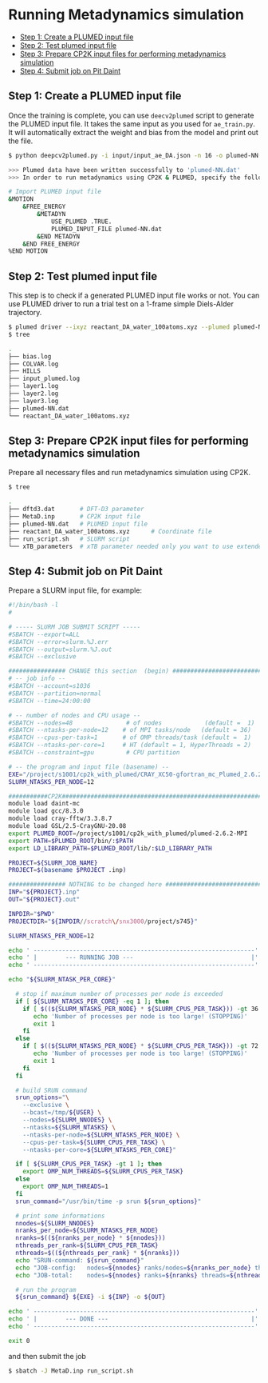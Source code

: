 # Running Metadynamics simulation <!-- omit in toc -->

- [Step 1: Create a PLUMED input file](#step-1-create-a-plumed-input-file)
- [Step 2: Test plumed input file](#step-2-test-plumed-input-file)
- [Step 3: Prepare CP2K input files for performing metadynamics simulation](#step-3-prepare-cp2k-input-files-for-performing-metadynamics-simulation)
- [Step 4: Submit job on Pit Daint](#step-4-submit-job-on-pit-daint)

## Step 1: Create a PLUMED input file

Once the training is complete, you can use `deecv2plumed` script to generate the PLUMED input file. It takes the same input as you used for `ae_train.py`. 
It will automatically extract the weight and bias from the model and print out the file.

```sh
$ python deepcv2plumed.py -i input/input_ae_DA.json -n 16 -o plumed-NN.dat

>>> Plumed data have been written successfully to 'plumed-NN.dat'
>>> In order to run metadynamics using CP2K & PLUMED, specify the following input deck in CP2K input:

# Import PLUMED input file
&MOTION
    &FREE_ENERGY
        &METADYN
            USE_PLUMED .TRUE.
            PLUMED_INPUT_FILE plumed-NN.dat
        &END METADYN
    &END FREE_ENERGY
%END MOTION
```

## Step 2: Test plumed input file

This step is to check if a generated PLUMED input file works or not. 
You can use PLUMED driver to run a trial test on a 1-frame simple Diels-Alder trajectory.

```sh
$ plumed driver --ixyz reactant_DA_water_100atoms.xyz --plumed plumed-NN.dat
$ tree

.
├── bias.log
├── COLVAR.log
├── HILLS
├── input_plumed.log
├── layer1.log
├── layer2.log
├── layer3.log
├── plumed-NN.dat
└── reactant_DA_water_100atoms.xyz
```

## Step 3: Prepare CP2K input files for performing metadynamics simulation

Prepare all necessary files and run metadynamics simulation using CP2K.

```sh
$ tree

.
├── dftd3.dat       # DFT-D3 parameter
├── MetaD.inp       # CP2K input file
├── plumed-NN.dat   # PLUMED input file
├── reactant_DA_water_100atoms.xyz      # Coordinate file
├── run_script.sh   # SLURM script
└── xTB_parameters  # xTB parameter needed only you want to use extended Tight binding
```

## Step 4: Submit job on Pit Daint

Prepare a SLURM input file, for example:

```sh
#!/bin/bash -l
#

# ----- SLURM JOB SUBMIT SCRIPT -----
#SBATCH --export=ALL
#SBATCH --error=slurm.%J.err
#SBATCH --output=slurm.%J.out
#SBATCH --exclusive

################ CHANGE this section  (begin) ##########################
# -- job info --
#SBATCH --account=s1036
#SBATCH --partition=normal
#SBATCH --time=24:00:00

# -- number of nodes and CPU usage --
#SBATCH --nodes=48               # of nodes            (default =  1)
#SBATCH --ntasks-per-node=12    # of MPI tasks/node   (default = 36)
#SBATCH --cpus-per-task=1       # of OMP threads/task (default =  1)
#SBATCH --ntasks-per-core=1     # HT (default = 1, HyperThreads = 2)
#SBATCH --constraint=gpu         # CPU partition

# -- the program and input file (basename) --
EXE="/project/s1001/cp2k_with_plumed/CRAY_XC50-gfortran_mc_Plumed_2.6.2/cp2k.psmp"
SLURM_NTASKS_PER_NODE=12

###########CP2K#########################################################
module load daint-mc
module load gcc/8.3.0
module load cray-fftw/3.3.8.7
module load GSL/2.5-CrayGNU-20.08
export PLUMED_ROOT=/project/s1001/cp2k_with_plumed/plumed-2.6.2-MPI
export PATH=$PLUMED_ROOT/bin/:$PATH
export LD_LIBRARY_PATH=$PLUMED_ROOT/lib/:$LD_LIBRARY_PATH

PROJECT=${SLURM_JOB_NAME}
PROJECT=$(basename $PROJECT .inp)

################ NOTHING to be changed here ############################
INP="${PROJECT}.inp"
OUT="${PROJECT}.out"

INPDIR="$PWD"
PROJECTDIR="${INPDIR//scratch\/snx3000/project/s745}"

SLURM_NTASKS_PER_NODE=12

echo ' --------------------------------------------------------------'
echo ' |        --- RUNNING JOB ---                                 |'
echo ' --------------------------------------------------------------'

echo "${SLURM_NTASK_PER_CORE}"

  # stop if maximum number of processes per node is exceeded
  if [ ${SLURM_NTASKS_PER_CORE} -eq 1 ]; then
    if [ $((${SLURM_NTASKS_PER_NODE} * ${SLURM_CPUS_PER_TASK})) -gt 36 ]; then
       echo 'Number of processes per node is too large! (STOPPING)'
       exit 1
    fi
  else
    if [ $((${SLURM_NTASKS_PER_NODE} * ${SLURM_CPUS_PER_TASK})) -gt 72 ]; then
       echo 'Number of processes per node is too large! (STOPPING)'
       exit 1
    fi
  fi

  # build SRUN command
  srun_options="\
    --exclusive \
    --bcast=/tmp/${USER} \
    --nodes=${SLURM_NNODES} \
    --ntasks=${SLURM_NTASKS} \
    --ntasks-per-node=${SLURM_NTASKS_PER_NODE} \
    --cpus-per-task=${SLURM_CPUS_PER_TASK} \
    --ntasks-per-core=${SLURM_NTASKS_PER_CORE}"

  if [ ${SLURM_CPUS_PER_TASK} -gt 1 ]; then
    export OMP_NUM_THREADS=${SLURM_CPUS_PER_TASK}
  else
    export OMP_NUM_THREADS=1
  fi
  srun_command="/usr/bin/time -p srun ${srun_options}"

  # print some informations
  nnodes=${SLURM_NNODES}
  nranks_per_node=${SLURM_NTASKS_PER_NODE}
  nranks=$((${nranks_per_node} * ${nnodes}))
  nthreads_per_rank=${SLURM_CPUS_PER_TASK}
  nthreads=$((${nthreads_per_rank} * ${nranks}))
  echo "SRUN-command: ${srun_command}"
  echo "JOB-config:   nodes=${nnodes} ranks/nodes=${nranks_per_node} threads/rank=${nthreads_per_rank}"
  echo "JOB-total:    nodes=${nnodes} ranks=${nranks} threads=${nthreads}"

  # run the program
  ${srun_command} ${EXE} -i ${INP} -o ${OUT}

echo ' --------------------------------------------------------------'
echo ' |        --- DONE ---                                        |'
echo ' --------------------------------------------------------------'

exit 0
```

and then submit the job

```sh
$ sbatch -J MetaD.inp run_script.sh
```
